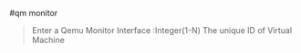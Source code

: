 #qm monitor<vmid>
> Enter a Qemu Monitor Interface
<vmid>:Integer(1-N)
	 The unique ID of Virtual Machine 
	 
